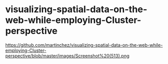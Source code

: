 # visualizing-spatial-data-on-the-web-while-employing-Cluster-perspective
https://github.com/martinchez/visualizing-spatial-data-on-the-web-while-employing-Cluster-perspective/blob/master/images/Screenshot%20(513).png
